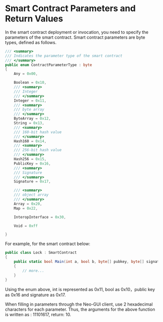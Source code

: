# Smart Contract Parameters and Return Values

In the smart contract deployment or invocation, you need to specify the parameters of the smart contract. Smart contract parameters are byte types, defined as follows.

```c#
/// <summary>
/// Indicates the parameter type of the smart contract
/// </summary>
public enum ContractParameterType : byte
{
    Any = 0x00,

    Boolean = 0x10,
    /// <summary>
    /// Integer
    /// </summary>
    Integer = 0x11,
    /// <summary>
    /// byte array
    /// </summary>
    ByteArray = 0x12,
    String = 0x13,
    /// <summary>
    /// 160-bit hash value
    /// </summary>
    Hash160 = 0x14,
    /// <summary>
    /// 256-bit hash value
    /// </summary>
    Hash256 = 0x15,
    PublicKey = 0x16,
    /// <summary>
    /// Signature
    /// </summary>
    Signature = 0x17,

    /// <summary>
    /// object array
    /// </summary> 
    Array = 0x20,
    Map = 0x22,

    InteropInterface = 0x30,

    Void = 0xff

}
```

For example, for the smart contract below:

```c#
public class Lock : SmartContract
{
    public static bool Main(int a, bool b, byte[] pubkey, byte[] signature)
    {
        // more...
    }
}
```

Using the enum above, int is represented as 0x11, bool as 0x10，public key as 0x16 and signature as 0x17.

When filling in parameters through the Neo-GUI client, use 2 hexadecimal characters for each parameter. Thus, the arguments for the above function is written as : 11101617, return: 10.